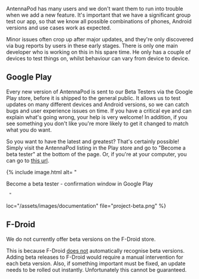 AntennaPod has many users and we don't want them to run into trouble when we add
a new feature. It's important that we have a significant group test our app, so
that we know all possible combinations of phones, Android versions and use cases
work as expected.

Minor issues often crop up after major updates, and they're only discovered via
bug reports by users in these early stages. There is only one main developer who
is working on this in his spare time. He only has a couple of devices to test
things on, whilst behaviour can vary from device to device.

## Google Play

Every new version of AntennaPod is sent to our Beta Testers via the Google Play
store, before it is shipped to the general public. It allows us to test updates
on many different devices and Android versions, so we can catch bugs and user
experience issues on time. If you have a critical eye and can explain what's
going wrong, your help is very welcome! In addition, if you see something you
don't like you're more likely to get it changed to match what you do want.

So you want to have the latest and greatest? That's certainly possible! Simply
visit the AntennaPod listing in the Play store and go to "Become a beta tester"
at the bottom of the page. Or, if you're at your computer, you can go to [this
url](https://play.google.com/apps/testing/de.danoeh.antennapod).

{% include image.html alt= "

Become a beta tester - confirmation window in Google Play

     "

loc="/assets/images/documentation" file="project-beta.png" %}

## F-Droid

We do not currently offer beta versions on the F-Droid store.

This is because F-Droid [does not](https://gitlab.com/fdroid/fdroidserver/-/issues/161)
automatically recognise beta versions. Adding beta releases to F-Droid would
require a manual intervention for each beta version. Also, if something
important must be fixed, an update needs to be rolled out instantly.
Unfortunately this cannot be guaranteed.
